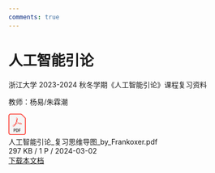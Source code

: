 ```yaml
---
comments: true
---
```


# 人工智能引论

浙江大学 2023-2024 秋冬学期《人工智能引论》课程复习资料

教师：杨易/朱霖潮

<div class="card file-block" markdown="1">
<div class="file-icon"><img src="/assets/images/pdf.svg" style="height: 3em;"></div>
<div class="file-body">
<div class="file-title">人工智能引论_复习思维导图_by_Frankoxer.pdf</div>
<div class="file-meta">297 KB / 1 P / 2024-03-02</div>
</div>
<a class="down-button" target="_blank" href="/assets/files/ai_Frankoxer.pdf" markdown="1">下载本文档</a>
</div>